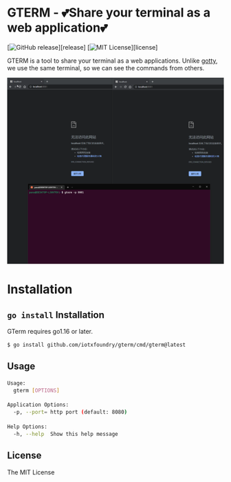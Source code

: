 # GTERM - 💕Share your terminal as a web application💕

[![GitHub release](http://img.shields.io/github/release/iotxfoundry/gterm.svg?style=flat-square)][release]
[![MIT License](http://img.shields.io/badge/license-MIT-blue.svg?style=flat-square)][license]

GTERM is a tool to share your terminal as a web applications.
Unlike [gotty](https://github.com/yudai/gotty), we use the same terminal, so we can see the commands from others.

![gif](./docs/gterm.gif)

# Installation

## `go install` Installation

GTerm requires go1.16 or later.

```sh
$ go install github.com/iotxfoundry/gterm/cmd/gterm@latest
```

## Usage

```sh
Usage:
  gterm [OPTIONS]

Application Options:
  -p, --port= http port (default: 8080)

Help Options:
  -h, --help  Show this help message
```

## License

The MIT License
